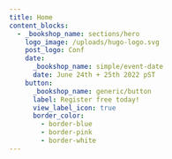 ```yaml
---
title: Home
content_blocks:
  - _bookshop_name: sections/hero
    logo_image: /uploads/hugo-logo.svg
    post_logo: Conf
    date:
      _bookshop_name: simple/event-date
      date: June 24th + 25th 2022 pST
    button:
      _bookshop_name: generic/button
      label: Register free today!
      view_label_icon: true
      border_color:
        - border-blue
        - border-pink
        - border-white
---
```


